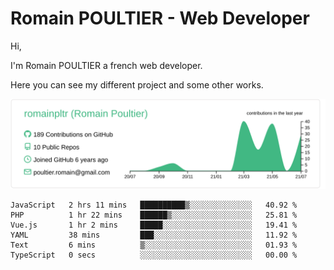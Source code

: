 # Romain POULTIER - Web Developer

Hi,

I'm Romain POULTIER a french web developer.

Here you can see my different project and some other works.



[![](https://raw.githubusercontent.com/romainpltr/romainpltr/master/profile-summary-card-output/vue/0-profile-details.svg)](https://github.com/vn7n24fzkq/github-profile-summary-cards)

<!--START_SECTION:waka-->

```text
JavaScript   2 hrs 11 mins   ██████████▒░░░░░░░░░░░░░░   40.92 %
PHP          1 hr 22 mins    ██████▒░░░░░░░░░░░░░░░░░░   25.81 %
Vue.js       1 hr 2 mins     █████░░░░░░░░░░░░░░░░░░░░   19.41 %
YAML         38 mins         ███░░░░░░░░░░░░░░░░░░░░░░   11.92 %
Text         6 mins          ▒░░░░░░░░░░░░░░░░░░░░░░░░   01.93 %
TypeScript   0 secs          ░░░░░░░░░░░░░░░░░░░░░░░░░   00.00 %
```

<!--END_SECTION:waka-->
